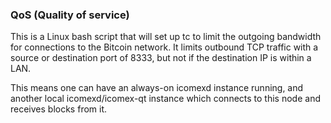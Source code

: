### QoS (Quality of service) ###

This is a Linux bash script that will set up tc to limit the outgoing bandwidth for connections to the Bitcoin network. It limits outbound TCP traffic with a source or destination port of 8333, but not if the destination IP is within a LAN.

This means one can have an always-on icomexd instance running, and another local icomexd/icomex-qt instance which connects to this node and receives blocks from it.
